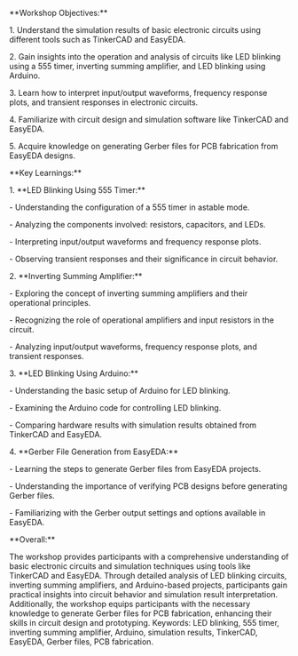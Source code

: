 \*\*Workshop Objectives:\*\*

1\. Understand the simulation results of basic electronic circuits using different tools such as TinkerCAD and EasyEDA.

2\. Gain insights into the operation and analysis of circuits like LED blinking using a 555 timer, inverting summing amplifier, and LED blinking using Arduino.

3\. Learn how to interpret input/output waveforms, frequency response plots, and transient responses in electronic circuits.

4\. Familiarize with circuit design and simulation software like TinkerCAD and EasyEDA.

5\. Acquire knowledge on generating Gerber files for PCB fabrication from EasyEDA designs.

\*\*Key Learnings:\*\*

1\. \*\*LED Blinking Using 555 Timer:\*\*

\- Understanding the configuration of a 555 timer in astable mode.

\- Analyzing the components involved: resistors, capacitors, and LEDs.

\- Interpreting input/output waveforms and frequency response plots.

\- Observing transient responses and their significance in circuit behavior.

2\. \*\*Inverting Summing Amplifier:\*\*

\- Exploring the concept of inverting summing amplifiers and their operational principles.

\- Recognizing the role of operational amplifiers and input resistors in the circuit.

\- Analyzing input/output waveforms, frequency response plots, and transient responses.

3\. \*\*LED Blinking Using Arduino:\*\*

\- Understanding the basic setup of Arduino for LED blinking.

\- Examining the Arduino code for controlling LED blinking.

\- Comparing hardware results with simulation results obtained from TinkerCAD and EasyEDA.

4\. \*\*Gerber File Generation from EasyEDA:\*\*

\- Learning the steps to generate Gerber files from EasyEDA projects.

\- Understanding the importance of verifying PCB designs before generating Gerber files.

\- Familiarizing with the Gerber output settings and options available in EasyEDA.

\*\*Overall:\*\*

The workshop provides participants with a comprehensive understanding of basic electronic circuits and simulation techniques using tools like TinkerCAD and EasyEDA. Through detailed analysis of LED blinking circuits, inverting summing amplifiers, and Arduino-based projects, participants gain practical insights into circuit behavior and simulation result interpretation. Additionally, the workshop equips participants with the necessary knowledge to generate Gerber files for PCB fabrication, enhancing their skills in circuit design and prototyping. Keywords: LED blinking, 555 timer, inverting summing amplifier, Arduino, simulation results, TinkerCAD, EasyEDA, Gerber files, PCB fabrication.
